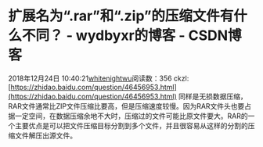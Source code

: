 # 扩展名为“.rar”和“.zip”的压缩文件有什么不同？ - wydbyxr的博客 - CSDN博客
2018年12月24日 10:40:21[whitenightwu](https://me.csdn.net/wydbyxr)阅读数：356
ckzl:[https://zhidao.baidu.com/question/46456953.html](https://zhidao.baidu.com/question/46456953.html)
同样是无损数据压缩，RAR文件通常比ZIP文件压缩比要高，但是压缩速度较慢。因为RAR文件头也要占据一定空间，在数据压缩余地不大时，压缩过的文件可能比原文件要大。RAR的一个主要优点是可以把文件压缩目标分割到多个文件，并且很容易从这样的分割的压缩文件解压出源文件。
